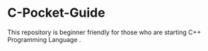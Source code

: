# C-Pocket-Guide
This repository is beginner friendly for those who are starting C++ Programming Language .


